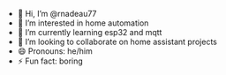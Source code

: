 - 👋 Hi, I’m @rnadeau77
- 👀 I’m interested in home automation
- 🌱 I’m currently learning esp32 and mqtt
- 💞️ I’m looking to collaborate on home assistant projects
- 😄 Pronouns: he/him
- ⚡ Fun fact: boring

<!---
rnadeau77/rnadeau77 is a ✨ special ✨ repository because its `README.md` (this file) appears on your GitHub profile.
You can click the Preview link to take a look at your changes.
--->

